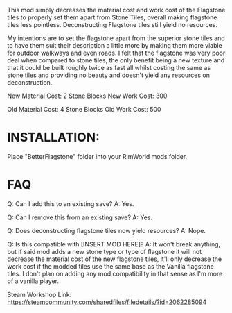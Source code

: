This mod simply decreases the material cost and work cost of the Flagstone tiles to properly set them apart from Stone Tiles, overall making flagstone tiles less pointless. Deconstructing Flagstone tiles still yield no resources.

My intentions are to set the flagstone apart from the superior stone tiles and to have them suit their description a little more by making them more viable for outdoor walkways and even roads. I felt that the flagstone was very poor deal when compared to stone tiles, the only benefit being a new texture and that it could be built roughly twice as fast all whilst costing the same as stone tiles and providing no beauty and doesn't yield any resources on deconstruction.

New Material Cost: 2 Stone Blocks
New Work Cost: 300

Old Material Cost: 4 Stone Blocks
Old Work Cost: 500

# INSTALLATION:
Place "BetterFlagstone" folder into your RimWorld mods folder.

# FAQ
Q: Can I add this to an existing save?
A: Yes.

Q: Can I remove this from an existing save?
A: Yes.

Q: Does deconstructing flagstone tiles now yield resources?
A: Nope.

Q: Is this compatible with [INSERT MOD HERE]?
A: It won't break anything, but if said mod adds a new stone type or type of flagstone it will not decrease the material cost of the new flagstone tiles, it'll only decrease the work cost if the modded tiles use the same base as the Vanilla flagstone tiles. I don't plan on adding any mod compatibility in that sense as I'm more of a vanilla player.

Steam Workshop Link: https://steamcommunity.com/sharedfiles/filedetails/?id=2062285094
